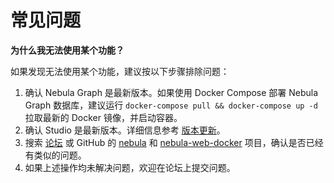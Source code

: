 # 常见问题

**为什么我无法使用某个功能？**

如果发现无法使用某个功能，建议按以下步骤排除问题：

1. 确认 Nebula Graph 是最新版本。如果使用 Docker Compose 部署 Nebula Graph 数据库，建议运行 `docker-compose pull && docker-compose up -d` 拉取最新的 Docker 镜像，并启动容器。
2. 确认 Studio 是最新版本。详细信息参考 [版本更新](../about-studio/st-ug-check-updates.md)。
3. 搜索 [论坛](https://discuss.nebula-graph.com.cn/) 或 GitHub 的 [nebula](https://github.com/vesoft-inc/nebula) 和 [nebula-web-docker](https://github.com/vesoft-inc/nebula-web-docker/issues) 项目，确认是否已经有类似的问题。
4. 如果上述操作均未解决问题，欢迎在论坛上提交问题。

<!--
**Studio 是否会开源？**

目前还未开源。
-->